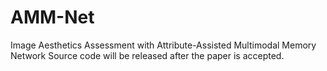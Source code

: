 # AMM-Net
Image Aesthetics Assessment with Attribute-Assisted Multimodal Memory Network
Source code will be released after the paper is accepted.
